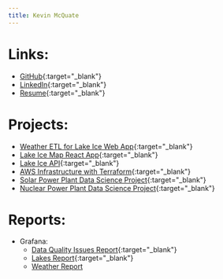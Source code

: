 ```yaml
---
title: Kevin McQuate
---
```


# Links:
- [GitHub](https://github.com/kgmcquate){:target="_blank"}
- [LinkedIn](https://www.linkedin.com/in/kevin-mcquate/){:target="_blank"}
- [Resume](Resume.pdf){:target="_blank"}

# Projects:
- [Weather ETL for Lake Ice Web App](https://github.com/kgmcquate/weather-etl){:target="_blank"}
- [Lake Ice Map React App](https://lake-freeze.kevin-mcquate.net/){:target="_blank"}
- [Lake Ice API](https://lake-freeze-api.kevin-mcquate.net/docs/){:target="_blank"}
- [AWS Infrastructure with Terraform](https://github.com/kgmcquate/infra){:target="_blank"}
- [Solar Power Plant Data Science Project](solar-panel-data.html){:target="_blank"}
- [Nuclear Power Plant Data Science Project](nuclear-plants.html){:target="_blank"}

# Reports:
- Grafana:
  - [Data Quality Issues Report](https://kgmcquate.grafana.net/dashboard/snapshot/cli4LfbkHUx5EWwcaOaxBuDfFFkIljmq){:target="_blank"}
  - [Lakes Report](https://kgmcquate.grafana.net/dashboard/snapshot/LtzU5kM23zEUySTqWYEb4WQUlAzB1fyO){:target="_blank"}
  - [Weather Report]()

